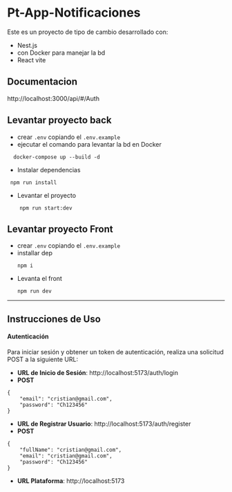 # Pt-App-Notificaciones

Este es un proyecto de tipo de cambio desarrollado con:
 * Nest.js 
 * con Docker para manejar la bd
 * React vite 


## Documentacion
http://localhost:3000/api/#/Auth

## Levantar proyecto back
* crear `.env` copiando el `.env.example`
 * ejecutar el comando para levantar la bd en Docker
  ```
    docker-compose up --build -d
  ```
 * Instalar dependencias
  ```
   npm run install
  ```
 * Levantar el proyecto
```
    npm run start:dev
  ```

## Levantar proyecto Front
 * crear `.env` copiando el `.env.example`
  * installar dep
    ```
    npm i
    ```
 * Levanta el front
    ```
    npm run dev
    ```

___________________________________________________________________________________________________________________________________________

## Instrucciones de Uso

#### Autenticación

Para iniciar sesión y obtener un token de autenticación, realiza una solicitud POST a la siguiente URL:

- **URL de Inicio de Sesión**: http://localhost:5173/auth/login
- **POST**
```
{
    "email": "cristian@gmail.com",
    "password": "Ch123456"
}
```
- **URL de Registrar Usuario**: http://localhost:5173/auth/register
- **POST**
```
{
    "fullName": "cristian@gmail.com",
    "email": "cristian@gmail.com",
    "password": "Ch123456"
}
```

- **URL Plataforma**: http://localhost:5173
